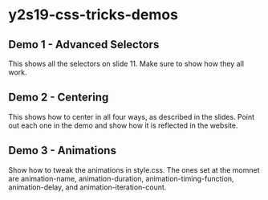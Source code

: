 # y2s19-css-tricks-demos

## Demo 1 - Advanced Selectors
This shows all the selectors on slide 11. Make sure to show how they all work.

## Demo 2 - Centering
This shows how to center in all four ways, as described in the slides. Point out each one in the demo and show how it is reflected in the website.

## Demo 3 - Animations
Show how to tweak the animations in style.css. The ones set at the momnet are animation-name, animation-duration, animation-timing-function, animation-delay, and animation-iteration-count.
